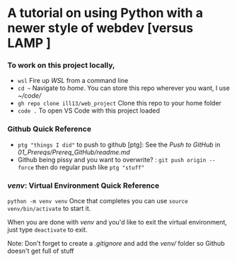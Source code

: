 # A tutorial on using Python with a newer style of webdev [versus LAMP ]


### To work on this project locally, 

- ```wsl``` Fire up *WSL* from a command line
- ```cd ~``` Navigate to *home*. You can store this repo wherever you want, I use *~/code/*
- ```gh repo clone ill13/web_project``` Clone this repo to your home folder
- ```code .``` To open VS Code with this project loaded


### Github Quick Reference
- ```ptg "things I did"``` to push to github [ptg]: See the *Push to GitHub* in *01_Prereqs/Prereq_GitHub/readme.md*
- Github being pissy and you want to overwrite? : ```git push origin --force``` then do regular push like ```ptg "stuff"```

### *venv*: Virtual Environment Quick Reference

```python -m venv venv``` Once that completes you can use ```source venv/bin/activate``` to start it.

When you are done with *venv* and you'd like to exit the virtual environment, just type ```deactivate``` to exit. 

Note: Don't forget to create a *.gitignore* and add the *venv/* folder so Github doesn't get full of stuff

